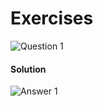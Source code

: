 # Exercises

![Question 1](https://github.com/cpp-rakesh/discrete_mathematics_and_its_applications/blob/master/chapter_1_the_foundations_logic_and_proofs/1.1_propositional_logic/exercises/repo/q1.png)
#### Solution
![Answer 1](https://github.com/cpp-rakesh/discrete_mathematics_and_its_applications/blob/master/chapter_1_the_foundations_logic_and_proofs/1.1_propositional_logic/exercises/repo/a1.png)
